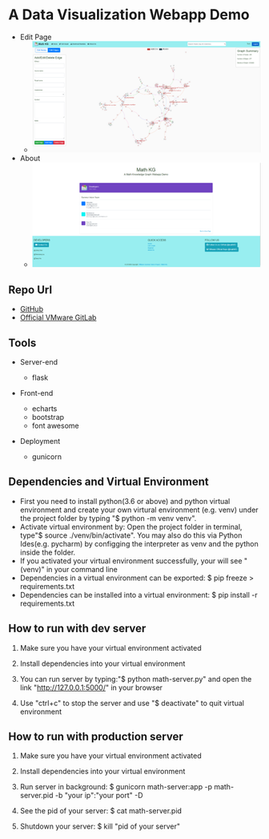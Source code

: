 # A Data Visualization Webapp Demo
* Edit Page
    * ![editgraph](app/static/img/screenshot-edit.png)
* About
    * ![aboutus](app/static/img/screenshot-about.png)

## Repo Url
* [GitHub](https://github.com/williamlwclwc/mathKG-webapp)
* [Official VMware GitLab](https://gitlab.eng.vmware.com/math-kg/math-kg)

## Tools

* Server-end
    * flask

* Front-end
    * echarts
    * bootstrap
    * font awesome

* Deployment
    * gunicorn

## Dependencies and Virtual Environment

* First you need to install python(3.6 or above) and python virtual environment and create your own virtural environment (e.g. venv) under the project folder by typing "$ python -m venv venv".
* Activate virtual environment by: Open the project folder in terminal, type"$ source ./venv/bin/activate". You may also do this via Python Ides(e.g. pycharm) by configging the interpreter as venv and the python inside the folder.
* If you activated your virtual environment successfully, your will see "(venv)" in your command line
* Dependencies in a virtual environment can be exported: $ pip freeze > requirements.txt
* Dependencies can be installed into a virtual environment: $ pip install -r requirements.txt 

## How to run with dev server

1. Make sure you have your virtual environment activated

2. Install dependencies into your virtual environment

3. You can run server by typing:"$ python math-server.py" and open the link "http://127.0.0.1:5000/" in your browser

4. Use "ctrl+c" to stop the server and use "$ deactivate" to quit virtual environment

## How to run with production server

1. Make sure you have your virtual environment activated

2. Install dependencies into your virtual environment

3. Run server in background: $ gunicorn math-server:app -p math-server.pid -b "your ip":"your port" -D

4. See the pid of your server: $ cat math-server.pid

5. Shutdown your server: $ kill "pid of your server"
